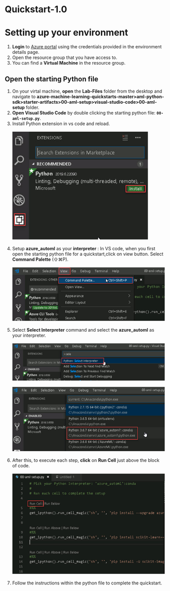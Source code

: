 # Quickstart-1.0 
# Setting up your environment
1. **Login** to [Azure portal](https://portal.azure.com) using the credentials provided in the environment details page.
2. Open the resource group that you have access to.
3. You can find a **Virtual Machine** in the resource group.
## Open the starting Python file

1. On your virtal machine, **open** the **Lab-Files** folder from the desktop and navigate to **azure-machine-learning-quickstarts-master>aml-python-sdk>starter-artifacts>00-aml-setup>visual-studio-code>00-aml-setup** folder.
2. **Open Visual Studio Code** by double clicking the starting python file: **`00-aml-setup.py`**.
3. Install Python extension in vs code and reload.</br></br>
<kbd>![](images/python.jpg)</kbd></br></br>
4. Setup **azure_automl** as your **interpreter** : In VS code, when you first open the starting python file for a quickstart,click on view button. Select **Command Palette** (⇧⌘P).</br></br>
<kbd>![](images/view.jpg)</kbd></br></br>
5. Select **Select Interpreter** command and select the **azure_automl** as your interpreter. </br></br>
<kbd>![](images/select.jpg)</kbd></br></br>
<kbd>![](images/automl.jpg)</kbd></br></br>
6. After this, to execute each step, **click** on **Run Cell** just above the block of code.</br></br>
<kbd>![](images/run.jpg)</kbd></br></br>
7. Follow the instructions within the python file to complete the quickstart.
